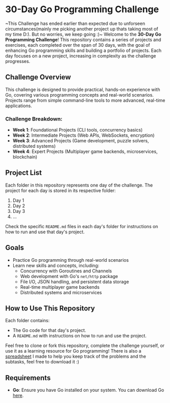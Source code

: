 # 30-Day Go Programming Challenge
~This Challenge has ended earlier than expected due to unforseen circumstances(mainly me picking another project up thats taking most of my time D:). But no worries, we keep going :)~
Welcome to the **30-Day Go Programming Challenge**! This repository contains a series of projects and exercises, each completed over the span of 30 days, with the goal of enhancing Go programming skills and building a portfolio of projects. Each day focuses on a new project, increasing in complexity as the challenge progresses.

## Challenge Overview

This challenge is designed to provide practical, hands-on experience with Go, covering various programming concepts and real-world scenarios. Projects range from simple command-line tools to more advanced, real-time applications.

### Challenge Breakdown:

- **Week 1**: Foundational Projects (CLI tools, concurrency basics)
- **Week 2**: Intermediate Projects (Web APIs, WebSockets, encryption)
- **Week 3**: Advanced Projects (Game development, puzzle solvers, distributed systems)
- **Week 4**: Expert Projects (Multiplayer game backends, microservices, blockchain)

## Project List

Each folder in this repository represents one day of the challenge. The project for each day is stored in its respective folder:

1. Day 1
2. Day 2
3. Day 3
4. ...
   
Check the specific `README.md` files in each day's folder for instructions on how to run and use that day's project.

## Goals

- Practice Go programming through real-world scenarios
- Learn new skills and concepts, including:
  - Concurrency with Goroutines and Channels
  - Web development with Go's `net/http` package
  - File I/O, JSON handling, and persistent data storage
  - Real-time multiplayer game backends
  - Distributed systems and microservices

## How to Use This Repository

Each folder contains:
- The Go code for that day's project.
- A `README.md` with instructions on how to run and use the project.

Feel free to clone or fork this repository, complete the challenge yourself, or use it as a learning resource for Go programming!
There is also a [spreadsheet](https://docs.google.com/spreadsheets/d/e/2PACX-1vT4knoR0MSAccdxTECMTm5bFX7Z4KYA-2iF3sVP8YMumRMoK94Im3s25kKoQrcF_06GHnwxmEMUBXQR/pubhtml) I made to help you keep track of the problems and the subtasks, feel free to download it :)



## Requirements

- **Go**: Ensure you have Go installed on your system. You can download Go [here](https://golang.org/dl/).
